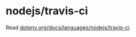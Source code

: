 # nodejs/travis-ci

Read [dotenv.org/docs/languages/nodejs/travis-ci](https://www.dotenv.org/docs/languages/nodejs/travis-ci)

